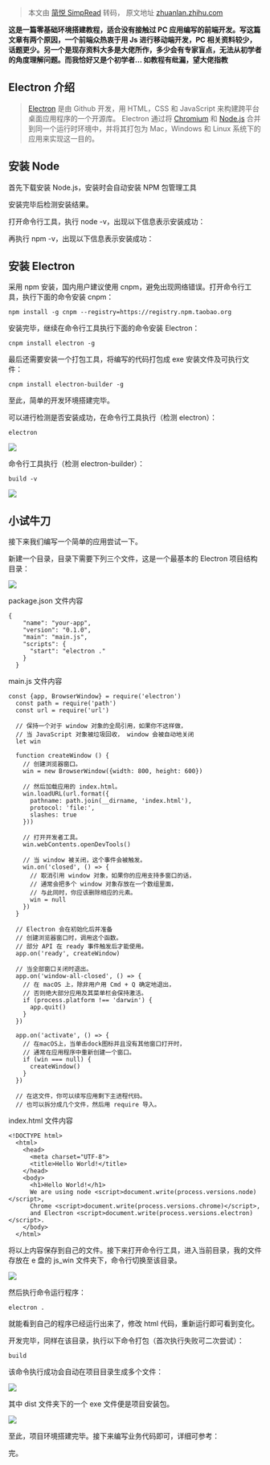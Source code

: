 > 本文由 [简悦 SimpRead](http://ksria.com/simpread/) 转码， 原文地址 [zhuanlan.zhihu.com](https://zhuanlan.zhihu.com/p/35439412)

**这是一篇零基础环境搭建教程，适合没有接触过 PC 应用编写的前端开发。写这篇文章有两个原因，一个前端众热衷于用 Js 进行移动端开发，PC 相关资料较少，话题更少。另一个是现存资料大多是大佬所作，多少会有专家盲点，无法从初学者的角度理解问题。而我恰好又是个初学者… 如教程有纰漏，望大佬指教**

Electron 介绍
-----------

> [Electron](https://link.zhihu.com/?target=https%3A//electronjs.org/) 是由 Github 开发，用 HTML，CSS 和 JavaScript 来构建跨平台桌面应用程序的一个开源库。 Electron 通过将 [Chromium](https://link.zhihu.com/?target=https%3A//www.chromium.org/Home) 和 [Node.js](https://link.zhihu.com/?target=https%3A//nodejs.org/) 合并到同一个运行时环境中，并将其打包为 Mac，Windows 和 Linux 系统下的应用来实现这一目的。

安装 Node
-------

首先下载安装 Node.js，安装时会自动安装 NPM 包管理工具

安装完毕后检测安装结果。

打开命令行工具，执行 node -v，出现以下信息表示安装成功：

再执行 npm -v，出现以下信息表示安装成功：

安装 Electron
-----------

采用 npm 安装，国内用户建议使用 cnpm，避免出现网络错误。打开命令行工具，执行下面的命令安装 cnpm：

```
npm install -g cnpm --registry=https://registry.npm.taobao.org
```

安装完毕，继续在命令行工具执行下面的命令安装 Electron：

```
cnpm install electron -g
```

最后还需要安装一个打包工具，将编写的代码打包成 exe 安装文件及可执行文件：

```
cnpm install electron-builder -g
```

至此，简单的开发环境搭建完毕。

可以进行检测是否安装成功，在命令行工具执行（检测 electron）：

```
electron
```

![](https://pic1.zhimg.com/v2-7df1972f197d201cbb2ee1a389b08358_b.jpg)

命令行工具执行（检测 electron-builder）：

```
build -v
```

![](https://pic3.zhimg.com/v2-2b5b91067bd4a6d656726991679c08da_b.jpg)

小试牛刀
----

接下来我们编写一个简单的应用尝试一下。

新建一个目录，目录下需要下列三个文件，这是一个最基本的 Electron 项目结构目录：

![](https://pic2.zhimg.com/v2-8131525b8418504c7b12ba12196e5629_b.jpg)

package.json 文件内容

```
{
    "name": "your-app",
    "version": "0.1.0",
    "main": "main.js",
    "scripts": {
      "start": "electron ."
    }
  }
```

main.js 文件内容

```
const {app, BrowserWindow} = require('electron')
  const path = require('path')
  const url = require('url')
  
  // 保持一个对于 window 对象的全局引用，如果你不这样做，
  // 当 JavaScript 对象被垃圾回收， window 会被自动地关闭
  let win
  
  function createWindow () {
    // 创建浏览器窗口。
    win = new BrowserWindow({width: 800, height: 600})
  
    // 然后加载应用的 index.html。
    win.loadURL(url.format({
      pathname: path.join(__dirname, 'index.html'),
      protocol: 'file:',
      slashes: true
    }))
  
    // 打开开发者工具。
    win.webContents.openDevTools()
  
    // 当 window 被关闭，这个事件会被触发。
    win.on('closed', () => {
      // 取消引用 window 对象，如果你的应用支持多窗口的话，
      // 通常会把多个 window 对象存放在一个数组里面，
      // 与此同时，你应该删除相应的元素。
      win = null
    })
  }
  
  // Electron 会在初始化后并准备
  // 创建浏览器窗口时，调用这个函数。
  // 部分 API 在 ready 事件触发后才能使用。
  app.on('ready', createWindow)
  
  // 当全部窗口关闭时退出。
  app.on('window-all-closed', () => {
    // 在 macOS 上，除非用户用 Cmd + Q 确定地退出，
    // 否则绝大部分应用及其菜单栏会保持激活。
    if (process.platform !== 'darwin') {
      app.quit()
    }
  })
  
  app.on('activate', () => {
    // 在macOS上，当单击dock图标并且没有其他窗口打开时，
    // 通常在应用程序中重新创建一个窗口。
    if (win === null) {
      createWindow()
    }
  })
  
  // 在这文件，你可以续写应用剩下主进程代码。
  // 也可以拆分成几个文件，然后用 require 导入。
```

index.html 文件内容

```
<!DOCTYPE html>
  <html>
    <head>
      <meta charset="UTF-8">
      <title>Hello World!</title>
    </head>
    <body>
      <h1>Hello World!</h1>
      We are using node <script>document.write(process.versions.node)</script>,
      Chrome <script>document.write(process.versions.chrome)</script>,
      and Electron <script>document.write(process.versions.electron)</script>.
    </body>
  </html>
```

将以上内容保存到自己的文件。接下来打开命令行工具，进入当前目录，我的文件存放在 e 盘的 js_win 文件夹下，命令行切换至该目录。

![](https://pic1.zhimg.com/v2-adcb460d12b6454d51e38dd922e39de8_b.jpg)

然后执行命令运行程序：

```
electron .
```

就能看到自己的程序已经运行出来了，修改 html 代码，重新运行即可看到变化。

开发完毕，同样在该目录，执行以下命令打包（首次执行失败可二次尝试）：

```
build
```

该命令执行成功会自动在项目目录生成多个文件：

![](https://pic4.zhimg.com/v2-1eccb071589b4bacd45c88c841296037_b.jpg)

其中 dist 文件夹下的一个 exe 文件便是项目安装包。

![](https://pic4.zhimg.com/v2-38996e896ac5fcf591ecffdcdb8949f3_b.jpg)

至此，项目环境搭建完毕。接下来编写业务代码即可，详细可参考：

完。